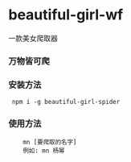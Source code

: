 # beautiful-girl-wf
一款美女爬取器

### 万物皆可爬
### 安装方法
```
 npm i -g beautiful-girl-spider
```
### 使用方法

```
    mn [要爬取的名字]
    例如: mn 杨幂
```